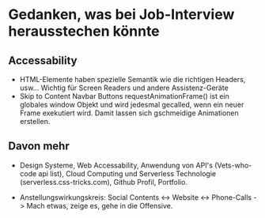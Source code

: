 # Gedanken, was bei Job-Interview herausstechen könnte

## Accessability

+ HTML-Elemente haben spezielle Semantik wie die richtigen Headers, usw... Wichtig für Screen Readers und andere Assistenz-Geräte
+ Skip to Content Navbar Buttons
requestAnimationFrame() ist ein globales window Objekt und wird jedesmal gecalled, wenn ein neuer Frame exekutiert wird. Damit lassen sich gschmeidige Animationen erstellen.


## Davon mehr

+ Design Systeme, Web Accessability, Anwendung von API's (Vets-who-code api list), Cloud Computing und Serverless Technologie (serverless.css-tricks.com), Github Profil, Portfolio.

+ Anstellungswirkungskreis: Social Contents <-> Website <-> Phone-Calls
-> Mach etwas, zeige es, gehe in die Offensive.


